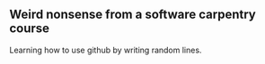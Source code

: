## Weird nonsense from a software carpentry course ##

Learning how to use github by writing random lines.
